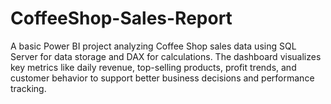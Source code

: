 # CoffeeShop-Sales-Report
A basic Power BI project analyzing Coffee Shop sales data using SQL Server for data storage and DAX for calculations. The dashboard visualizes key metrics like daily revenue, top-selling products, profit trends, and customer behavior to support better business decisions and performance tracking.
